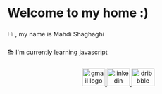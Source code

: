 <h1 align="left">Welcome to my home :)</h1>

###

<p align="left">Hi , my name is Mahdi Shaghaghi</p>

###

<p align="left">📚 I'm currently learning javascript</p>

###

<div align="center">
  <a href="mxhdi.sh@gmail.com" target="_blank">
    <img src="https://raw.githubusercontent.com/maurodesouza/profile-readme-generator/master/src/assets/icons/social/gmail/default.svg" width="52" height="40" alt="gmail logo"  />
  </a>
  <a href="https://www.linkedin.com/in/mahdi-shaghaghi1999/" target="_blank">
    <img src="https://raw.githubusercontent.com/maurodesouza/profile-readme-generator/master/src/assets/icons/social/linkedin/default.svg" width="52" height="40" alt="linkedin logo"  />
  </a>
  <a href="https://dribbble.com/mhdmind" target="_blank">
    <img src="https://raw.githubusercontent.com/maurodesouza/profile-readme-generator/master/src/assets/icons/social/dribbble/default.svg" width="52" height="40" alt="dribbble logo"  />
  </a>
</div>

###
